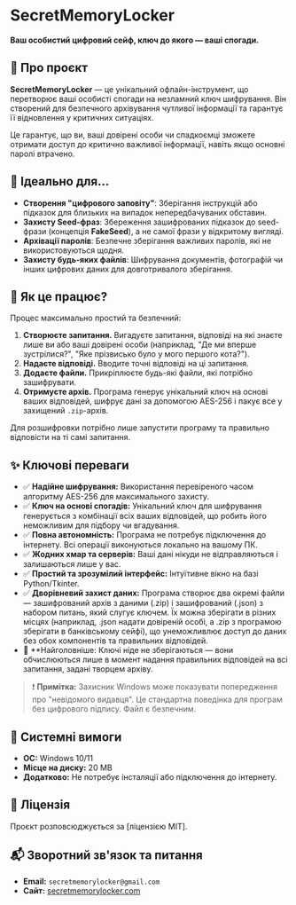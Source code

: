 
# SecretMemoryLocker 

**Ваш особистий цифровий сейф, ключ до якого — ваші спогади.**

## 📖 Про проєкт

**SecretMemoryLocker** — це унікальний офлайн-інструмент, що перетворює ваші особисті спогади на незламний ключ шифрування. Він створений для безпечного архівування чутливої інформації та гарантує її відновлення у критичних ситуаціях.

Це гарантує, що ви, ваші довірені особи чи спадкоємці зможете отримати доступ до критично важливої інформації, навіть якщо основні паролі втрачено.

## 🎯 Ідеально для...

  * **Створення "цифрового заповіту"**: Зберігання інструкцій або підказок для близьких на випадок непередбачуваних обставин.
  * **Захисту Seed-фраз**: Збереження зашифрованих підказок до seed-фрази (концепція **FakeSeed**), а не самої фрази у відкритому вигляді.
  * **Архівації паролів**: Безпечне зберігання важливих паролів, які не використовуються щодня.
  * **Захисту будь-яких файлів**: Шифрування документів, фотографій чи інших цифрових даних для довготривалого зберігання.

## 🤔 Як це працює?

Процес максимально простий та безпечний:

1.  **Створюєте запитання.** Вигадуєте запитання, відповіді на які знаєте лише ви або ваші довірені особи (наприклад, "Де ми вперше зустрілися?", "Яке прізвисько було у мого першого кота?").
2.  **Надаєте відповіді.** Вводите точні відповіді на ці запитання.
3.  **Додаєте файли.** Прикріплюєте будь-які файли, які потрібно зашифрувати.
4.  **Отримуєте архів.** Програма генерує унікальний ключ на основі ваших відповідей, шифрує дані за допомогою AES-256 і пакує все у захищений `.zip`-архів.

Для розшифровки потрібно лише запустити програму та правильно відповісти на ті самі запитання.

## ✨ Ключові переваги

  * ✅ **Надійне шифрування:** Використання перевіреного часом алгоритму AES-256 для максимального захисту.
  * ✅ **Ключ на основі спогадів:** Унікальний ключ для шифрування генерується з комбінації всіх ваших відповідей, що робить його неможливим для підбору чи вгадування.
  * ✅ **Повна автономність:** Програма не потребує підключення до інтернету. Всі операції виконуються локально на вашому ПК.
  * ✅ **Жодних хмар та серверів:** Ваші дані нікуди не відправляються і залишаються лише у вас.
  * ✅ **Простий та зрозумілий інтерфейс:** Інтуїтивне вікно на базі Python/Tkinter.
  * ✅ **Дворівневий захист даних:** Програма створює два окремі файли — зашифрований архів з даними (.zip) і зашифрований (.json) з набором питань, який слугує ключем. Їх можна зберігати в різних місцях (наприклад, .json надати довіреній особі, а .zip з програмою зберігати в банківському сейфі), що унеможливлює доступ до даних без обох компонентів та правильних відповідей.
   * 🎯 **Найголовніше: Ключі ніде не зберігаються — вони обчислюються лише в момент надання правильних відповідей на всі запитання, задані творцем архіву.

> ❗️ **Примітка:** Захисник Windows може показувати попередження про "невідомого видавця". Це стандартна поведінка для програм без цифрового підпису. Файл є безпечним.


## 🔧 Системні вимоги

  * **ОС:** Windows 10/11
  * **Місце на диску:** 20 MB
  * **Додатково:** Не потребує інсталяції або підключення до інтернету.

## 📜 Ліцензія

Проєкт розповсюджується за [ліцензією MIT].

## 📬 Зворотний зв'язок та питання

  * **Email:** `secretmemorylocker@gmail.com`
  * **Сайт:** [secretmemorylocker.com](https://secretmemorylocker.com)

